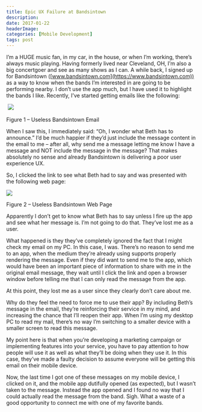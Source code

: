```yaml
---
title: Epic UX Failure at Bandsintown
description: 
date: 2017-01-22
headerImage: 
categories: [Mobile Development]
tags: post
---
```


I’m a HUGE music fan, in my car, in the house, or when I’m working, there’s always music playing. Having formerly lived near Cleveland, OH, I’m also a big concertgoer and see as many shows as I can. A while back, I signed up for Bandsintown ([www.bandsintown.com](https://www.bandsintown.com)) as a way to know when the bands I’m interested in are going to be performing nearby. I don’t use the app much, but I have used it to highlight the bands I like. Recently, I’ve started getting emails like the following:

 ![](/images/2017/bandsintown-1.png)

Figure 1 – Useless Bandsintown Email

When I saw this, I immediately said: “Oh, I wonder what Beth has to announce.” I’d be much happier if they’d just include the message content in the email to me – after all, why send me a message letting me know I have a message and NOT include the message in the message? That makes absolutely no sense and already Bandsintown is delivering a poor user experience UX.

So, I clicked the link to see what Beth had to say and was presented with the following web page:

![](/images/2017/bandsintown-2.png)

Figure 2 – Useless Bandsintown Web Page

Apparently I don’t get to know what Beth has to say unless I fire up the app and see what her message is. I’m not going to do that. They’ve lost me as a user.

What happened is they they’ve completely ignored the fact that I might check my email on my PC. In this case, I was. There’s no reason to send me to an app, when the medium they’re already using supports properly rendering the message. Even if they did want to send me to the app, which would have been an important piece of information to share with me in the original email message, they wait until I click the link and open a browser window before telling me that I can only read the message from the app.

At this point, they lost me as a user since they clearly don’t care about me.

Why do they feel the need to force me to use their app? By including Beth’s message in the email, they’re reinforcing their service in my mind, and increasing the chance that I’ll reopen their app. When I’m using my desktop PC to read my mail, there’s no way I’m switching to a smaller device with a smaller screen to read this message.

My point here is that when you’re developing a marketing campaign or implementing features into your service, you have to pay attention to how people will use it as well as what they’ll be doing when they use it. In this case, they’ve made a faulty decision to assume everyone will be getting this email on their mobile device.

Now, the last time I got one of these messages on my mobile device, I clicked on it, and the mobile app dutifully opened (as expected), but I wasn’t taken to the message. Instead the app opened and I found no way that I could actually read the message from the band. Sigh. What a waste of a good opportunity to connect me with one of my favorite bands.